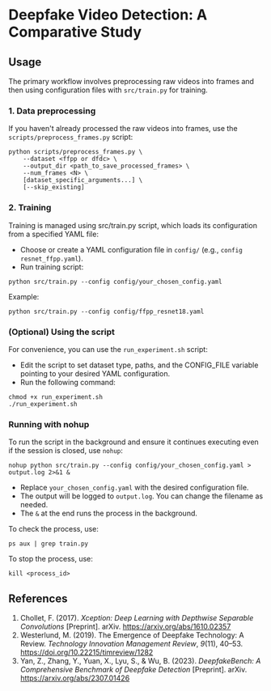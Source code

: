 # Deepfake Video Detection: A Comparative Study

## Usage

The primary workflow involves preprocessing raw videos into frames and then using configuration files with `src/train.py` for training.

### 1. Data preprocessing

If you haven't already processed the raw videos into frames, use the `scripts/preprocess_frames.py` script:

```
python scripts/preprocess_frames.py \
    --dataset <ffpp or dfdc> \
    --output_dir <path_to_save_processed_frames> \
    --num_frames <N> \
    [dataset_specific_arguments...] \
    [--skip_existing]
```

### 2. Training

Training is managed using src/train.py script, which loads its configuration from a specified YAML file:

- Choose or create a YAML configuration file in `config/` (e.g., `config resnet_ffpp.yaml`).
- Run training script:

```
python src/train.py --config config/your_chosen_config.yaml
```
Example:
```
python src/train.py --config config/ffpp_resnet18.yaml
```

### (Optional) Using the script

For convenience, you can use the `run_experiment.sh` script:

- Edit the script to set dataset type, paths, and the CONFIG_FILE variable pointing to your desired YAML configuration.
- Run the following command:

```
chmod +x run_experiment.sh
./run_experiment.sh
```

### Running with nohup

To run the script in the background and ensure it continues executing even if the session is closed, use `nohup`:

```
nohup python src/train.py --config config/your_chosen_config.yaml > output.log 2>&1 &
```

- Replace `your_chosen_config.yaml` with the desired configuration file.
- The output will be logged to `output.log`. You can change the filename as needed.
- The `&` at the end runs the process in the background.

To check the process, use:

```
ps aux | grep train.py
```

To stop the process, use:

```
kill <process_id>
```

## References

1. Chollet, F. (2017). *Xception: Deep Learning with Depthwise Separable Convolutions* [Preprint]. arXiv. https://arxiv.org/abs/1610.02357
2. Westerlund, M. (2019). The Emergence of Deepfake Technology: A Review. *Technology Innovation Management Review*, *9*(11), 40–53. https://doi.org/10.22215/timreview/1282
3. Yan, Z., Zhang, Y., Yuan, X., Lyu, S., & Wu, B. (2023). *DeepfakeBench: A Comprehensive Benchmark of Deepfake Detection* [Preprint]. arXiv. https://arxiv.org/abs/2307.01426
